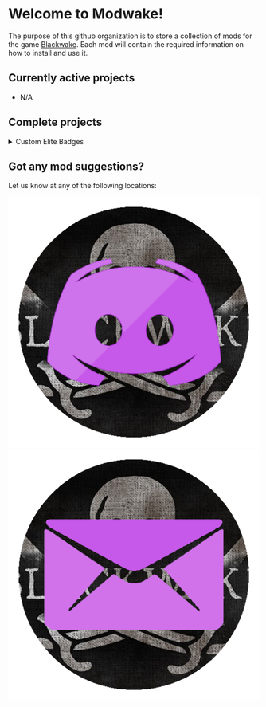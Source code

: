 <link href="custom.css" rel="stylesheet" type="text/css" />

# Welcome to Modwake!

The purpose of this github organization is to store a collection of mods for the game [Blackwake](http://www.blackwake.com/). Each mod will contain the required information on how to install and use it.

## Currently active projects

- N/A

## Complete projects

<details class="project">
	<summary>Custom Elite Badges</summary>

		<div style="display:inline-block;">
			<a href="https://github.com/Modwake/customEliteBadges">Link to Repo</a>
			<a href="https://github.com/Modwake/customEliteBadges/releases/"><img src="Icons\linkBtn.png" alt="Latest release" class="linkBtn"></a>
		</div>

		<div>
			Allows custom elite badges based on level.
		</div>

</details>

## Got any mod suggestions?

Let us know at any of the following locations:

<a href="https://discord.gg/edrmYUN"><img src="Icons\discord.png" alt="Discord" class="icon"></a>
<a href="mailto:modwake@gmail.com"><img src="Icons\email.png" alt="Email" class="icon"></a>
